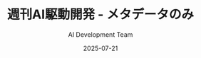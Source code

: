 ---
title: "週刊AI駆動開発 - メタデータのみ"
emoji: "📝"
type: "tech"
topics: ["ai駆動開発"]
published: true
author: "AI Development Team"
date: "2025-07-21"
categories: ["weekly", "ai", "development"]
tags: ["ai", "coding", "development", "weekly-digest"]
description: "This article has extensive metadata but no actual content"
---